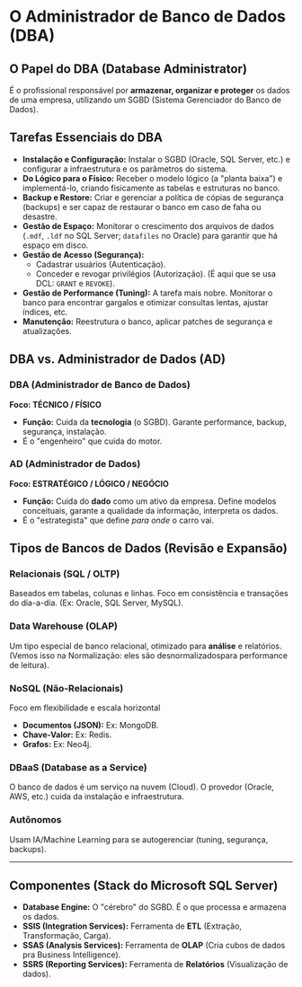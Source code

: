 # O Administrador de Banco de Dados (DBA)

## O Papel do DBA (Database Administrator)

É o profissional responsável por **armazenar, organizar e proteger** os dados de uma empresa, utilizando um SGBD (Sistema Gerenciador do Banco de Dados).

## Tarefas Essenciais do DBA

- **Instalação e Configuração:** Instalar o SGBD (Oracle, SQL Server, etc.) e configurar a infraestrutura e os parâmetros do sistema.
- **Do Lógico para o Físico:** Receber o modelo lógico (a "planta baixa") e implementá-lo, criando fisicamente as tabelas e estruturas no banco.
- **Backup e Restore:** Criar e gerenciar a política de cópias de segurança (backups) e ser capaz de restaurar o banco em caso de faha ou desastre.
- **Gestão de Espaço:** Monitorar o crescimento dos arquivos de dados (`.mdf`, `.ldf` no SQL Server; `datafiles` no Oracle) para garantir que há espaço em disco.
- **Gestão de Acesso (Segurança):**
    - Cadastrar usuários (Autenticação).
    - Conceder e revogar privilégios (Autorização). (É aqui que se usa DCL: `GRANT` e `REVOKE`).
- **Gestão de Performance (Tuning):** A tarefa mais nobre. Monitorar o banco para encontrar gargalos e otimizar consultas lentas, ajustar índices, etc.
- **Manutenção:** Reestrutura o banco, aplicar patches de segurança e atualizações.

## DBA vs. Administrador de Dados (AD)

### DBA (Administrador de Banco de Dados)

**Foco: TÉCNICO / FÍSICO**

- **Função:** Cuida da **tecnologia** (o SGBD). Garante performance, backup, segurança, instalação.
- É o "engenheiro" que cuida do motor.

### AD (Administrador de Dados)

**Foco: ESTRATÉGICO / LÓGICO / NEGÓCIO**

- **Função:** Cuida do **dado** como um ativo da empresa. Define modelos conceituais, garante a qualidade da informação, interpreta os dados.
- É o "estrategista" que define *para onde* o carro vai.

## Tipos de Bancos de Dados (Revisão e Expansão)

### Relacionais (SQL / OLTP)

Baseados em tabelas, colunas e linhas. Foco em consistência e transações do dia-a-dia. (Ex: Oracle, SQL Server, MySQL).

### Data Warehouse (OLAP)

Um tipo especial de banco relacional, otimizado para **análise** e relatórios. (Vemos isso na Normalização: eles são desnormalizadospara performance de leitura).

### NoSQL (Não-Relacionais)

Foco em flexibilidade e escala horizontal

- **Documentos (JSON):** Ex: MongoDB.
- **Chave-Valor:** Ex: Redis.
- **Grafos:** Ex: Neo4j.

### DBaaS (Database as a Service)

O banco de dados é um serviço na nuvem (Cloud). O provedor (Oracle, AWS, etc.) cuida da instalação e infraestrutura.

### Autônomos

Usam IA/Machine Learning para se autogerenciar (tuning, segurança, backups).

---

## Componentes (Stack do Microsoft SQL Server)

- **Database Engine:** O "cérebro" do SGBD. É o que processa e armazena os dados.
- **SSIS (Integration Services):** Ferramenta de **ETL** (Extração, Transformação, Carga).
- **SSAS (Analysis Services):** Ferramenta de **OLAP** (Cria cubos de dados pra Business Intelligence).
- **SSRS (Reporting Services):** Ferramenta de **Relatórios** (Visualização de dados).
